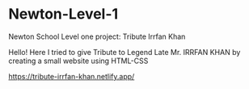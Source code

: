 # Newton-Level-1
Newton School Level one project: Tribute Irrfan Khan

Hello!
Here I tried to give Tribute to Legend Late Mr. IRRFAN KHAN by creating a small website using HTML-CSS


https://tribute-irrfan-khan.netlify.app/
